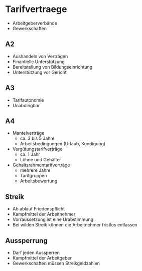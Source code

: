 # Tarifvertraege

* Arbeitgeberverbände
* Gewerkschaften

## A2

* Aushandeln von Verträgen
* Finantielle Unterstützung
* Bereitstellung von Bildungseinrichtung
* Unterstützung vor Gericht

## A3

* Tarifautonomie
* Unabdingbar

## A4

* Mantelverträge
  * ca. 3 bis 5 Jahre
  * Arbeitsbedingungen (Urlaub, Kündigung)
* Vergütungstarifverträge
  * ca. 1 Jahr
  * Löhne und Gehälter
* Gehaltsrahmentarifverträge
  * mehrere Jahre
  * Tarifgruppen
  * Arbeitsbewertung

## Streik

* Ab ablauf Friedenspflicht
* Kampfmittel der Arbeitnehmer
* Vorraussetzung ist eine Urabstimmung
* Bei wilden Streik können die Arbeitnehmer fristlos entlassen

## Aussperrung

* Darf jeden Aussperren
* Kampfmittel der Arbeitgeber
* Gewerkschaften müssen Streikgeldzahlen
